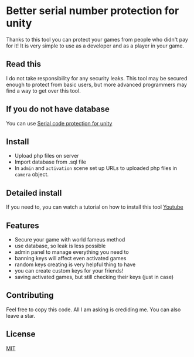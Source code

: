 # Better serial number protection for unity
Thanks to this tool you can protect your games from people who didn't pay for it! It is very simple to use as a developer and as a player in your game.

## Read this

I do not take responsibility for any security leaks. This tool may be secured enough to protect from basic users, but more advanced programmers may find a way to get over this tool.


## If you do not have database

You can use [Serial code protection for unity](https://github.com/nibek1000/Serial-code-protection-for-Unity3d)

## Install

* Upload php files on server
* Import database from .sql file
* In `admin` and `activation` scene set up URLs to uploaded php files in `camera` object.

## Detailed install

If you need to, you can watch a tutorial on how to install this tool
[Youtube](https://youtu.be/o2CN5ALdKEs)


## Features

* Secure your game with world fameus method
* use database, so leak is less possible
* admin panel to manage everything you need to
* banning keys will affect even activated games
* random keys creating is very helpful thing to have
* you can create custom keys for your friends!
* saving activated games, but still checking their keys (just in case)

## Contributing

Feel free to copy this code. All I am asking is crediding me. You can also leave a star.

## License
[MIT](https://choosealicense.com/licenses/mit/)